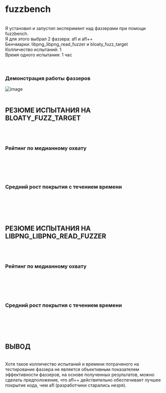 # fuzzbench
<br>
Я установил и запустил эксперимент над фаззерами при помощи fuzzbench. <br>
Я для этого выбрал 2 фаззера: afl и afl++ <br>
Бенчмарки: libpng_libpng_read_fuzzer и bloaty_fuzz_target <br>
Колличество испытаний: 1 <br>
Время одного испытания: 1 час <br>
<br><br>


### Демонстрация работы фаззеров 

![image](https://github.com/user-attachments/assets/e2d7301a-988f-45fb-b429-c63a2af0608c)
<br><br>

## РЕЗЮМЕ ИСПЫТАНИЯ НА BLOATY_FUZZ_TARGET 
<br><br>

### Рейтинг по медианному охвату
<br>

<br><br>
### Средний рост покрытия с течением времени
<br>

<br><br>
## РЕЗЮМЕ ИСПЫТАНИЯ НА LIBPNG_LIBPNG_READ_FUZZER 
<br><br>

### Рейтинг по медианному охвату
<br>

<br><br>
### Средний рост покрытия с течением времени
<br>

<br><br>


## ВЫВОД
<br>
Хотя такое колличество испытаний и времени потраченого на тестирование фаззера не является объективным показателем эффективности фаззеров,
на основе полученных результатов, можно сделать предположение, что afl++ действительно обеспечивает лучшее покрытие кода, чем afl (разработчики старались незря).
